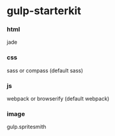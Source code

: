 # gulp-starterkit

### html
jade

### css
sass or compass (default sass)

### js
webpack or browserify (default webpack)

### image
gulp.spritesmith

